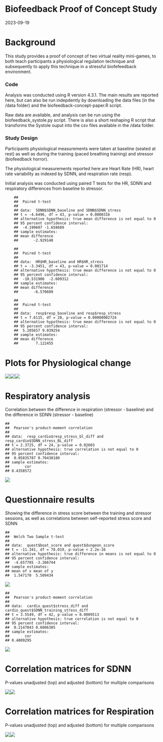 Biofeedback Proof of Concept Study
================
2023-09-19

# Background

This study provides a proof of concept of two virtual reality
mini-games, to both teach participants a physiological regulation
technique and subsequently to apply this technique in a stressful
biofefeedback environment.

### Code

Analysis was conducted using R version 4.3.1. The main results are reported here, but can also be run indepdently by downloading the data files (in the /data folder) and the biofeedback-concept-paper.R script. 

Raw data are available, and analysis can be run using the biofeedback_systole.py script. There is also a short reshaping R script that transforms the Systole ouput into the csv files available in the /data folder.

### Study Design

Participants physiological measurements were taken at baseline (seated
at rest) as well as during the training (paced breathing training) and
stressor (biofeedback horror).

The physiological measurements reported here are Heart Rate (HR), heart
rate variability as indexed by SDNN, and respiration rate (resp).

Initial analysis was conducted using paired T tests for the HR, 
SDNN and respiratory differences from baseline to stressor.

        ## 
        ##  Paired t-test
        ## 
        ## data:  SDNN$SDNN_baseline and SDNN$SDNN_stress
        ## t = -4.6496, df = 43, p-value = 0.0000316
        ## alternative hypothesis: true mean difference is not equal to 0
        ## 95 percent confidence interval:
        ##  -4.199607 -1.658689
        ## sample estimates:
        ## mean difference 
        ##       -2.929148
        
        ## 
        ##  Paired t-test
        ## 
        ## data:  HR$HR_baseline and HR$HR_stress
        ## t = -3.3451, df = 43, p-value = 0.001714
        ## alternative hypothesis: true mean difference is not equal to 0
        ## 95 percent confidence interval:
        ##  -10.531906  -2.609312
        ## sample estimates:
        ## mean difference 
        ##       -6.570609
        
        ## 
        ##  Paired t-test
        ## 
        ## data:  resp$resp_baseline and resp$resp_stress
        ## t = 7.6115, df = 28, p-value = 0.00000002724
        ## alternative hypothesis: true mean difference is not equal to 0
        ## 95 percent confidence interval:
        ##  5.205657 9.039254
        ## sample estimates:
        ## mean difference 
        ##        7.122455

# Plots for Physiological change

![](biofeedback_concept_files/figure-gfm/unnamed-chunk-3-1.png)<!-- -->![](biofeedback_concept_files/figure-gfm/unnamed-chunk-3-2.png)<!-- -->![](biofeedback_concept_files/figure-gfm/unnamed-chunk-3-3.png)<!-- -->

# Respiratory analysis

Correlation between the difference in respiration (stressor - baseline)
and the difference in SDNN (stressor - baseline)

    ## 
    ##  Pearson's product-moment correlation
    ## 
    ## data:  resp_cardio$resp_stress_bl_diff and resp_cardio$SDNN_stress_BL_diff
    ## t = 2.3725, df = 24, p-value = 0.02603
    ## alternative hypothesis: true correlation is not equal to 0
    ## 95 percent confidence interval:
    ##  0.05835787 0.70430180
    ## sample estimates:
    ##       cor 
    ## 0.4358572

![](biofeedback_concept_files/figure-gfm/unnamed-chunk-4-1.png)<!-- -->

# Questionnaire results

Showing the difference in stress score between the training and stressor
sessions, as well as correlations between self-reported stress score and
SDNN

    ## 
    ##  Welch Two Sample t-test
    ## 
    ## data:  quest$boat_score and quest$dungeon_score
    ## t = -11.341, df = 78.019, p-value < 2.2e-16
    ## alternative hypothesis: true difference in means is not equal to 0
    ## 95 percent confidence interval:
    ##  -4.657785 -3.266744
    ## sample estimates:
    ## mean of x mean of y 
    ##  1.547170  5.509434

![](biofeedback_concept_files/figure-gfm/unnamed-chunk-5-1.png)<!-- -->

    ## 
    ##  Pearson's product-moment correlation
    ## 
    ## data:  cardio_quest$stress_diff and cardio_quest$SDNN_training_stress_diff
    ## t = 3.5549, df = 42, p-value = 0.0009513
    ## alternative hypothesis: true correlation is not equal to 0
    ## 95 percent confidence interval:
    ##  0.2147043 0.6806305
    ## sample estimates:
    ##       cor 
    ## 0.4809295

![](biofeedback_concept_files/figure-gfm/unnamed-chunk-5-2.png)<!-- -->

# Correlation matrices for SDNN

P-values unadjusted (top) and adjusted (bottom) for multiple comparisons

![](biofeedback_concept_files/figure-gfm/unnamed-chunk-6-1.png)<!-- -->![](biofeedback_concept_files/figure-gfm/unnamed-chunk-6-2.png)<!-- -->

# Correlation matrices for Respiration

P-values unadjusted (top) and adjusted (bottom) for multiple comparisons

![](biofeedback_concept_files/figure-gfm/unnamed-chunk-7-1.png)<!-- -->![](biofeedback_concept_files/figure-gfm/unnamed-chunk-7-2.png)<!-- -->
